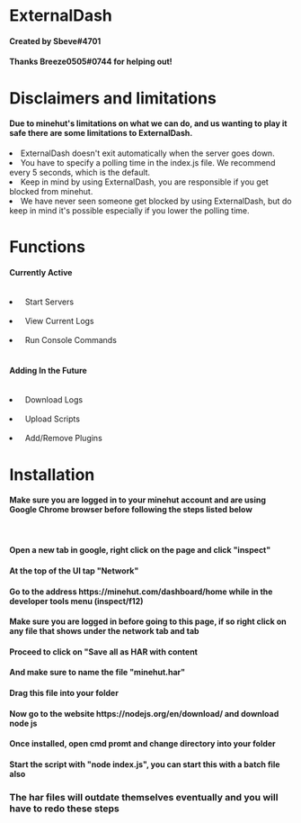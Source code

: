 # ExternalDash
<h4>Created by Sbeve#4701</h4>
<h4>Thanks Breeze0505#0744 for helping out!</h4>

 
# Disclaimers and limitations
<h4>Due to minehut's limitations on what we can do, and us wanting to play it safe there are some limitations to ExternalDash.</h4>
<li> ExternalDash doesn't exit automatically when the server goes down.</li>
<li> You have to specify a polling time in the index.js file. We recommend every 5 seconds, which is the default. </li>
<li> Keep in mind by using ExternalDash, you are responsible if you get blocked from minehut. </li>
<li> We have never seen someone get blocked by using ExternalDash, but do keep in mind it's possible especially if you lower the polling time. </li>

# Functions
 <h4>Currently Active</h4>
 <br>
 <li>&nbsp; Start Servers</li>
 <br>
 <li>&nbsp; View Current Logs</li>
 <br>
 <li>&nbsp; Run Console Commands</li>
 <br>
 <h4>Adding In the Future</h4>
 <br>
 <li> &nbsp; Download Logs</li>
 <br>
 <li> &nbsp; Upload Scripts</li>
 <br>
 <li> &nbsp; Add/Remove Plugins</li>

 # Installation
 <h4>Make sure you are logged in to your minehut account and are using Google Chrome browser before following the steps listed below</h4>
 <br>
  <h4>Open a new tab in google, right click on the page and click "inspect"</h4>
  <h4>At the top of the UI tap "Network"</h4>
  <h4>Go to the address https://minehut.com/dashboard/home while in the developer tools menu (inspect/f12)</h4>
  <h4>Make sure you are logged in before going to this page, if so right click on any file that shows under the network tab and tab</h4>
  <h4>Proceed to click on "Save all as HAR with content</h4>
  <h4>And make sure to name the file "minehut.har"</h4>
  <h4>Drag this file into your folder</h4>
  <h4>Now go to the website https://nodejs.org/en/download/ and download node js</h4>
  <h4>Once installed, open cmd promt and change directory into your folder</h4>
  <h4>Start the script with "node index.js", you can start this with a batch file also</h4>
  <h3>The har files will outdate themselves eventually and you will have to redo these steps</h3>

